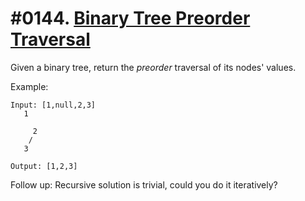 # #0144. [Binary Tree Preorder Traversal](https://leetcode.com/problems/binary-tree-preorder-traversal/description/) 

Given a binary tree, return the _preorder_ traversal of its nodes' values.

Example:
    
    
    
    Input: [1,null,2,3]
       1
        
         2
        /
       3
    
    Output: [1,2,3]
    

Follow up: Recursive solution is trivial, could you do it iteratively?